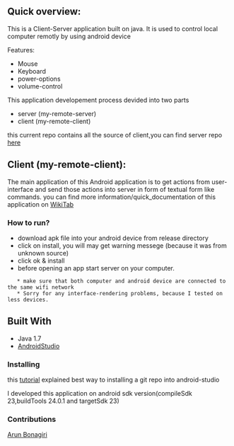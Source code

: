 
## Quick overview:

This is a Client-Server application built on java. 
It is used to control local computer remotly by using android device 

Features:
* Mouse
* Keyboard
* power-options
* volume-control

This application developement process devided into two parts

* server (my-remote-server)
* client (my-remote-client)

this current repo contains all the source of client,you can find server repo [here](https://github.com/ArunBonagiri/my-remote-server)

## 	Client (my-remote-client):

The main application of this Android application is to get actions from user-interface 
and send those actions into server in form of textual form like commands.
you can find more information/quick_documentation of this application on [WikiTab](https://github.com/arunbonagiri190/my-remote-client/wiki)

### How to run?

* download apk file into your android device from release directory 
* click on install, you will may get warning messege (because it was from unknown source)
* click ok & install
* before opening an app start server on your computer.
```
   * make sure that both computer and android device are connected to the same wifi network
   * Sorry for any interface-rendering problems, because I tested on less devices.
``` 
	
## Built With

* Java 1.7
* [AndroidStudio](https://developer.android.com/studio/)

### Installing
this [tutorial](https://maxrohde.com/2014/08/18/import-github-project-to-android-studio/) explained best way to installing a git repo into android-studio

I developed this application on android sdk version(compileSdk 23,buildTools 24.0.1 and targetSdk 23)

### Contributions
[Arun Bonagiri](https://github.com/arunbonagiri190)
